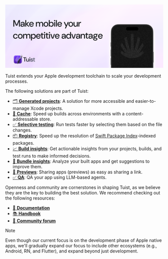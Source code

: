 ![Header](./GitHub.png)

Tuist extends your Apple development toolchain to scale your development processes.

The following solutions are part of Tuist:

- [🗂️ **Generated projects**](https://docs.tuist.dev/en/guides/develop/projects): A solution for more accessible and easier-to-manage Xcode projects.
- [🚝 **Cache**](https://docs.tuist.dev/en/guides/develop/cache): Speed up builds across environments with a content-addressable store.
- [✅ **Selective testing**](https://docs.tuist.dev/en/guides/develop/selective-testing): Run tests faster by selecting them based on the file changes.
- [📦 **Registry**](https://docs.tuist.dev/en/guides/develop/registry): Speed up the resolution of [Swift Package Index](https://swiftpackageindex.com/)-indexed packages.
- [📈 **Build insights**](https://docs.tuist.dev/en/guides/develop/insights): Get actionable insights from your projects, builds, and test runs to make informed decisions.
- [📱 **Bundle insights**](https://docs.tuist.dev/en/guides/develop/bundle-size): Analyze your built apps and get suggestions to improve them.
- [📱 **Previews**](https://docs.tuist.dev/en/guides/features/previews): Sharing apps (previews) as easy as sharing a link.
- [✅ **QA**](https://docs.tuist.dev/en/guides/features/qa): QA your app using LLM-based agents.

Openness and community are cornerstones in shaping Tuist, as we believe they are the key to building the best solution. We recommend checking out the following resources:

- [📑 **Documentation**](https://docs.tuist.dev)
- [📚 **Handbook**](https://handbook.tuist.dev)
- [💬 **Community forum**](https://community.tuist.dev)


> [!NOTE]
> Even though our current focus is on the development phase of Apple native apps, we'll gradually expand our focus to include other ecosystems (e.g., Android, RN, and Flutter), and expand beyond just development.
